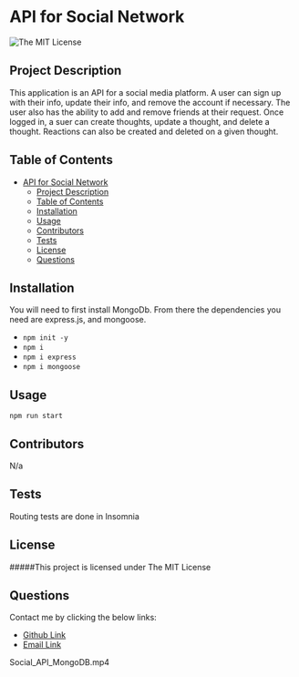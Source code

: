 # API for Social Network
![The MIT License](https://img.shields.io/badge/license-MIT-green)

## Project Description
This application is an API for a social media platform. A user can sign up with their info, update their info, and remove the account if necessary. The user also has the ability to add and remove friends at their request. Once logged in, a suer can create thoughts, update a thought, and delete a thought. Reactions can also be created and deleted on a given thought. 
## Table of Contents
- [API for Social Network](#api-for-social-network)
  - [Project Description](#project-description)
  - [Table of Contents](#table-of-contents)
  - [Installation](#installation)
  - [Usage](#usage)
  - [Contributors](#contributors)
  - [Tests](#tests)
  - [License](#license)
  - [Questions](#questions)
## Installation
You will need to first install MongoDb. From there the dependencies you need are express.js, and mongoose.
* `npm init -y`
* `npm i`
* `npm i express`
* `npm i mongoose`
## Usage
`npm run start`
## Contributors
N/a
## Tests
Routing tests are done in Insomnia
## License
#####This project is licensed under
The MIT License
## Questions
Contact me by clicking the below links:
* [Github Link](https://github.com/deftonechris)
* [Email Link](mailto:deftonechris@msn.com)

Social_API_MongoDB.mp4
